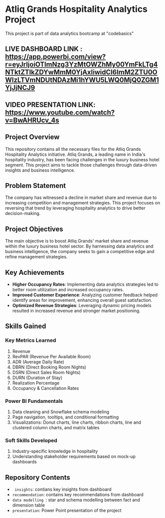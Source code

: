 
# Atliq Grands Hospitality Analytics Project
This project is part of data analytics bootcamp at "codebasics"
## LIVE DASHBOARD LINK : https://app.powerbi.com/view?r=eyJrIjoiOTlmNzg3YzMtOWZhMy00YmFkLTg4NTktZTlkZDYwMmM0YjAxIiwidCI6ImM2ZTU0OWIzLTVmNDUtNDAzMi1hYWU5LWQ0MjQ0ZGM1YjJjNCJ9
## VIDEO PRESENTATION LINK: https://www.youtube.com/watch?v=BwAHRUcv_4s
## Project Overview  

This repository contains all the necessary files for the Atliq Grands Hospitality Analytics initiative. Atliq Grands, a leading name in India's hospitality industry, has been facing challenges in the luxury business hotel segment. This project aims to tackle those challenges through data-driven insights and business intelligence.  

## Problem Statement  

The company has witnessed a decline in market share and revenue due to increasing competition and management strategies. This project focuses on reversing that trend by leveraging hospitality analytics to drive better decision-making.  

## Project Objectives  

The main objective is to boost Atliq Grands' market share and revenue within the luxury business hotel sector. By harnessing data analytics and business intelligence, the company seeks to gain a competitive edge and refine management strategies.  

## Key Achievements  

- **Higher Occupancy Rates**: Implementing data analytics strategies led to better room utilization and increased occupancy rates.  
- **Improved Customer Experience**: Analyzing customer feedback helped identify areas for improvement, enhancing overall guest satisfaction.  
- **Optimized Revenue Strategies**: Leveraging dynamic pricing models resulted in increased revenue and stronger market positioning.  

## Skills Gained  

### Key Metrics Learned  
1. Revenue  
2. RevPAR (Revenue Per Available Room)  
3. ADR (Average Daily Rate)  
4. DBRN (Direct Booking Room Nights)  
5. DSRN (Direct Sales Room Nights)  
6. DURN (Duration of Stay)  
7. Realization Percentage  
8. Occupancy & Cancellation Rates  

### Power BI Fundamentals  
1. Data cleaning and Snowflake schema modeling  
2. Page navigation, tooltips, and conditional formatting  
3. Visualizations: Donut charts, line charts, ribbon charts, line and clustered column charts, and matrix tables  

### Soft Skills Developed  
1. Industry-specific knowledge in hospitality  
2. Understanding stakeholder requirements based on mock-up dashboards

## Repository Contents
- ` insights`: contians key insights from dashboard  
- `recommendation`: contains key recommendations from dashboard
- `data modelling `: star and schema modelling between fact and dimension table
- `presentation`: Power Point presentation of the project


